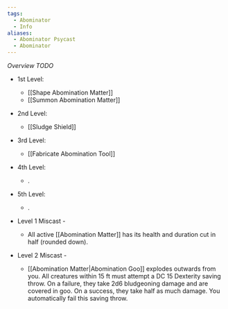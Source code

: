 ```yaml
---
tags:
  - Abominator
  - Info
aliases:
  - Abominator Psycast
  - Abominator
---
```

*Overview TODO*

- 1st Level:
	- [[Shape Abomination Matter]]
	- [[Summon Abomination Matter]]
- 2nd Level:
	- [[Sludge Shield]]
- 3rd Level:
	- [[Fabricate Abomination Tool]]
- 4th Level:
	- .
- 5th Level:
	- .

- Level 1 Miscast - 
	- All active [[Abomination Matter]] has its health and duration cut in half (rounded down).
- Level 2 Miscast -
	- [[Abomination Matter|Abomination Goo]] explodes outwards from you. All creatures within 15 ft must attempt a DC 15 Dexterity saving throw. On a failure, they take 2d6 bludgeoning damage and are covered in goo. On a success, they take half as much damage. You automatically fail this saving throw.